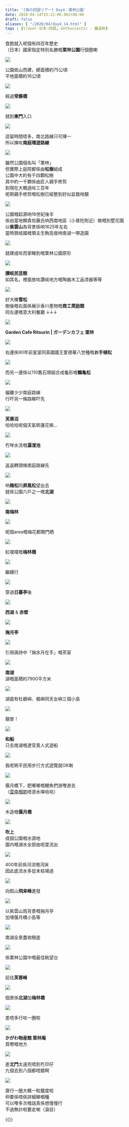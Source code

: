 ```yaml
---
title: '[食の四国ツアー] Day4：栗林公園'
date: 2020-04-14T15:22:00.001+08:00
draft: false
aliases: [ "/2020/04/day4_14.html" ]
tags : [travel-日本-四國, enthusiastic - 鐵道粉]
---
```


食飽就入呢個有四百年歷史  
（日本）國家指定特別名勝嘅**栗林公園**行個圈喇  

![](/images/shikoku4b.jpg)

公園依山而建，總面積約75公頃  
平地面積約16公頃  

![](/images/shikoku4b1.jpg)

經過**常磐橋**  

![](/images/shikoku4b2.jpg)

就到**東門**入口  

![](/images/shikoku4b3.jpg)

逗留時間唔多，南北路線只可擇一  
所以揀咗**南庭環遊路線**  

![](/images/shikoku4b4.jpg)

雖然公園個名叫「栗林」  
但實際上庭院都係由**松樹**組成  
公園中大約有千四顆松樹  
其中約一千顆係由匠人親手修剪  
到現在大概過咗三百年  
呢啲親手修剪嘅松樹已經整到好似盆栽咁靚  

![](/images/shikoku4b5.jpg)

公園嘅起源响16世紀後半  
係由當地顯貴佐藤氏响西南地區（小普陀附近）做嘅別墅花園  
以**紫雲山**為背景係响1625年左右  
當時贊岐國嘅領主生駒高俊响南湖一帶造園  

![](/images/shikoku4b6.jpg)

就建成咗而家睇到嘅栗林公園原形  

![](/images/shikoku4b7.jpg)

**讃岐民芸館**  
如其名，裡面放咗讚岐地方嘅陶器木工品漆器等等  

![](/images/shikoku4b8.jpg)

好大棵**雪松**  
樹後嘅右面係展示香川產物嘅**商工奨励館**  
同左邊嘅意大利餐廳 ↓↓↓  

![](/images/shikoku4b9.jpg)

**Garden Cafe Ritsurin | ガーデンカフェ 栗林**  

![](/images/shikoku4b10.jpg)

右邊係90年前皇室同英國國王愛德華八世種嘅**お手植松**  

![](/images/shikoku4b11.jpg)

而另一邊係以110舊石頭組合成龜形嘅**鶴亀松**  

![](/images/shikoku4b12.jpg)

偏離少少南庭路線  
行吓另一條路睇吓先  

![](/images/shikoku4b13.jpg)

**芙蓉沼**  
哈哈哈呢個天氣啲蓮花嘛...  

![](/images/shikoku4b14.jpg)

冇咩水流嘅**潺湲池**  

![](/images/shikoku4b15.jpg)

返返轉頭條南庭路線先  

![](/images/shikoku4b16.jpg)

响**箱松**同**屏風松**望出去  
就係公園六戶之一嘅**北湖**  

![](/images/shikoku4b17.jpg)

**南梅林**  

![](/images/shikoku4b18.jpg)

呢個area嘅梅花都開門晒  

![](/images/shikoku4b19.jpg)

紅噹噹嘅**梅林橋**  

![](/images/shikoku4b20.jpg)

繼續行  

![](/images/shikoku4b21.jpg)

穿過**日暮亭**後  

![](/images/shikoku4b22.jpg)

**西湖** & **赤壁**  

![](/images/shikoku4b23.jpg)

**掬月亭**  

![](/images/shikoku4b24.jpg)

引用唐詩中「掬水月在手」嘅茶室  

![](/images/shikoku4b25.jpg)

**南湖**  
湖嘅面積約7900平方米  

![](/images/shikoku4b26.jpg)

湖面有杜鵑嶼、楓嶼同天女嶼三個小島  

![](/images/shikoku4b27.jpg)

靚景！  

![](/images/shikoku4b28.jpg)

**和船**  
只去南湖嘅達官貴人式遊船  

![](/images/shikoku4b29.jpg)

我呢啲平民用步行方式遊覽就OK喇  

![](/images/shikoku4b30.jpg)

偃月橋下，肥嘟嘟嘅鯉魚們游嚟游去  
（[雲南嗰啲](https://hidie.net/yunnan3b/)唔游水㗎哈哈）  

![](/images/shikoku4b31.jpg)

木造嘅**偃月橋**  

![](/images/shikoku4b32.jpg)

**吹上**  
成個公園嘅水源地  
園内嘅湖水全部由呢度流出  

![](/images/shikoku4b33.jpg)

400年前係河流嘅河床  
因此底流水多從未枯竭過  

![](/images/shikoku4b34.jpg)

向假山**飛来峰**進發  

![](/images/shikoku4b35.jpg)

以紫雲山爲背景嘅掬月亭  
加埋偃月橋小島等  

![](/images/shikoku4b36.jpg)

南湖全景盡收眼底  

![](/images/shikoku4b37.jpg)

係栗林公園中嘅最佳眺望台  

![](/images/shikoku4b38.jpg)

前往**芙蓉峰**  

![](/images/shikoku4b39.jpg)

個景係**北湖**加**梅林橋**  

![](/images/shikoku4b40.jpg)

差唔多行咗一圈啦  

![](/images/shikoku4b41.jpg)

**かがわ物産館 栗林庵**  
買嘢嘅地方  

![](/images/shikoku4b42.jpg)

差**北門**太遠兜唔到冇印仔  
九個去到八個都唔錯啊  

![](/images/shikoku4b43.jpg)

齋行一圈大概一粒鐘度啦  
仲要係唔係詳細睇嗰種  
可以嚟多次嘅話真係想慢慢行  
不過無計啦要走喇（淚目）  
  
{{<shikoku>}}
  

